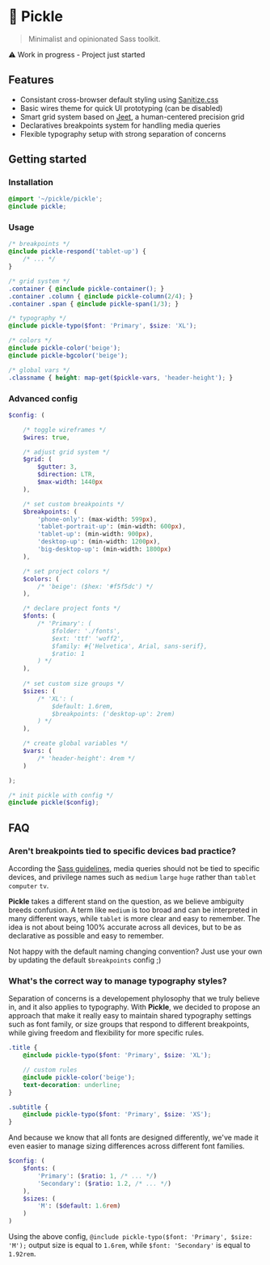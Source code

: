 # 🥒 Pickle

> Minimalist and opinionated Sass toolkit.

⚠️ Work in progress - Project just started

## Features

- Consistant cross-browser default styling using [Sanitize.css](https://github.com/csstools/sanitize.css)
- Basic wires theme for quick UI prototyping (can be disabled)
- Smart grid system based on [Jeet](http://jeet.gs), a human-centered precision grid
- Declaratives breakpoints system for handling media queries
- Flexible typography setup with strong separation of concerns

## Getting started

### Installation

```scss
@import '~/pickle/pickle';
@include pickle;
```

### Usage

```scss
/* breakpoints */
@include pickle-respond('tablet-up') {
    /* ... */
}

/* grid system */
.container { @include pickle-container(); }
.container .column { @include pickle-column(2/4); }
.container .span { @include pickle-span(1/3); }

/* typography */
@include pickle-typo($font: 'Primary', $size: 'XL');

/* colors */
@include pickle-color('beige');
@include pickle-bgcolor('beige');

/* global vars */
.classname { height: map-get($pickle-vars, 'header-height'); }
```

### Advanced config

```scss
$config: (

    /* toggle wireframes */
    $wires: true,

    /* adjust grid system */
    $grid: (
        $gutter: 3,
        $direction: LTR,
        $max-width: 1440px
    ),

    /* set custom breakpoints */
    $breakpoints: (
        'phone-only': (max-width: 599px),
        'tablet-portrait-up': (min-width: 600px),
        'tablet-up': (min-width: 900px),
        'desktop-up': (min-width: 1200px),
        'big-desktop-up': (min-width: 1800px)
    ),

    /* set project colors */
    $colors: (
        /* 'beige': ($hex: '#f5f5dc') */
    ),

    /* declare project fonts */
    $fonts: (
        /* 'Primary': (
            $folder: './fonts',
            $ext: 'ttf' 'woff2',
            $family: #{'Helvetica', Arial, sans-serif},
            $ratio: 1
        ) */
    ),
    
    /* set custom size groups */ 
    $sizes: (
        /* 'XL': (
            $default: 1.6rem,
            $breakpoints: ('desktop-up': 2rem)
        ) */
    ),

    /* create global variables */
    $vars: (
        /* 'header-height': 4rem */
    )

);

/* init pickle with config */
@include pickle($config);
```

## FAQ

### Aren't breakpoints tied to specific devices bad practice?

According the [Sass guidelines](https://sass-guidelin.es/#responsive-web-design-and-breakpoints), media queries should not be tied to specific devices, and privilege names such as `medium` `large` `huge` rather than `tablet` `computer` `tv`.

**Pickle** takes a different stand on the question, as we believe ambiguity breeds confusion. A term like `medium` is too broad and can be interpreted in many different ways, while `tablet` is more clear and easy to remember. The idea is not about being 100% accurate across all devices, but to be as declarative as possible and easy to remember.

Not happy with the default naming changing convention? Just use your own by updating the default `$breakpoints` config ;)

### What's the correct way to manage typography styles?

Separation of concerns is a developement phylosophy that we truly believe in, and it also applies to typography. With **Pickle**, we decided to propose an approach that make it really easy to maintain shared typography settings such as font family, or size groups that respond to different breakpoints, while giving freedom and flexibility for more specific rules.

```scss
.title {
    @include pickle-typo($font: 'Primary', $size: 'XL');

    // custom rules
    @include pickle-color('beige');
    text-decoration: underline;
}

.subtitle {
    @include pickle-typo($font: 'Primary', $size: 'XS');
}
```

And because we know that all fonts are designed differently, we've made it even easier to manage sizing differences across different font families.

```scss
$config: (
    $fonts: (
        'Primary': ($ratio: 1, /* ... */)
        'Secondary': ($ratio: 1.2, /* ... */)
    ),
    $sizes: (
        'M': ($default: 1.6rem)
    )
)
```

Using the above config, `@include pickle-typo($font: 'Primary', $size: 'M');` output size is equal to `1.6rem`, while `$font: 'Secondary'` is equal to `1.92rem`.
